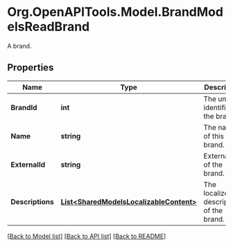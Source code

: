 # Org.OpenAPITools.Model.BrandModelsReadBrand
A brand.

## Properties

Name | Type | Description | Notes
------------ | ------------- | ------------- | -------------
**BrandId** | **int** | The unique identifier for the brand. | [optional] 
**Name** | **string** | The name of this brand. | [optional] 
**ExternalId** | **string** | External Id of the brand. | [optional] 
**Descriptions** | [**List&lt;SharedModelsLocalizableContent&gt;**](SharedModelsLocalizableContent.md) | The localized descriptions of the brand. | [optional] 

[[Back to Model list]](../README.md#documentation-for-models) [[Back to API list]](../README.md#documentation-for-api-endpoints) [[Back to README]](../README.md)

